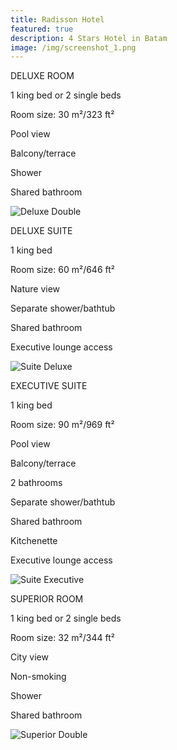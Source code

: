 ```yaml
---
title: Radisson Hotel
featured: true
description: 4 Stars Hotel in Batam
image: /img/screenshot_1.png
---
```

DELUXE ROOM

1 king bed or 2 single beds

Room size: 30 m²/323 ft²

Pool view

Balcony/terrace

Shower

Shared bathroom

![Deluxe Double](/img/deluxe-double.jpg "Deluxe Double")

DELUXE SUITE

1 king bed

Room size: 60 m²/646 ft²

Nature view

Separate shower/bathtub

Shared bathroom

Executive lounge access

![Suite Deluxe](/img/screenshot_4.png "Suite Deluxe")

EXECUTIVE SUITE

1 king bed

Room size: 90 m²/969 ft²

Pool view

Balcony/terrace

2 bathrooms

Separate shower/bathtub

Shared bathroom

Kitchenette

Executive lounge access

![Suite Executive](/img/suite-executive.jpg "Suite Executive")

SUPERIOR ROOM

1 king bed or 2 single beds

Room size: 32 m²/344 ft²

City view

Non-smoking

Shower

Shared bathroom

![Superior Double](/img/superior-double.jpg "Superior Double")
